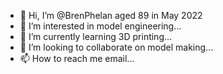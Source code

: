 - 👋 Hi, I’m @BrenPhelan aged 89 in May 2022
- 👀 I’m interested in model engineering...
- 🌱 I’m currently learning 3D printing...
- 💞️ I’m looking to collaborate on model making...
- 📫 How to reach me email...

<!---
BrenPhelan/BrenPhelan is a ✨ special ✨ repository because its `README.md` (this file) appears on your GitHub profile.
You can click the Preview link to take a look at your changes.
--->
